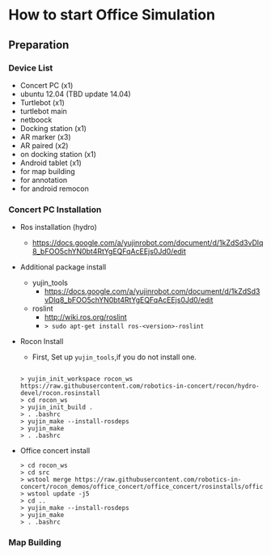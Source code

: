 # How to start Office Simulation

## Preparation

### Device List
* Concert PC (x1)
 * ubuntu 12.04 (TBD update 14.04)
* Turtlebot (x1)
 * turtlebot main
 * netboock
* Docking station (x1)
* AR marker (x3)
 * AR paired (x2)
 * on docking station (x1)
* Android tablet (x1)
 * for map building
 * for annotation
 * for android remocon

### Concert PC Installation
* Ros installation (hydro)
  * https://docs.google.com/a/yujinrobot.com/document/d/1kZdSd3vDlq8_bFOO5chYN0bt4RtYgEQFqAcEEjs0Jd0/edit
* Additional package install
  * yujin_tools
    * https://docs.google.com/a/yujinrobot.com/document/d/1kZdSd3vDlq8_bFOO5chYN0bt4RtYgEQFqAcEEjs0Jd0/edit
  * roslint
    * http://wiki.ros.org/roslint
    * ```> sudo apt-get install ros-<version>-roslint```
* Rocon Install
  * First, Set up ```yujin_tools```,if you do not install one.
  ```
  
  > yujin_init_workspace rocon_ws https://raw.githubusercontent.com/robotics-in-concert/rocon/hydro-devel/rocon.rosinstall
  > cd rocon_ws
  > yujin_init_build .
  > . .bashrc
  > yujin_make --install-rosdeps
  > yujin_make
  > . .bashrc
  ```
* Office concert install
  
  ```
  > cd rocon_ws
  > cd src
  > wstool merge https://raw.githubusercontent.com/robotics-in-concert/rocon_demos/office_concert/office_concert/rosinstalls/office_concert.rosinstall
  > wstool update -j5
  > cd ..
  > yujin_make --install-rosdeps
  > yujin_make
  > . .bashrc
  ```
### Map Building
  
